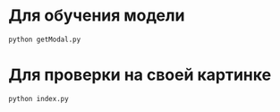 # Для обучения модели

```
python getModal.py
```

# Для проверки на своей картинке

```
python index.py
```

